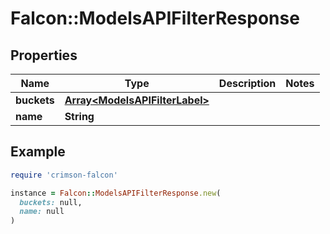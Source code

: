 # Falcon::ModelsAPIFilterResponse

## Properties

| Name | Type | Description | Notes |
| ---- | ---- | ----------- | ----- |
| **buckets** | [**Array&lt;ModelsAPIFilterLabel&gt;**](ModelsAPIFilterLabel.md) |  |  |
| **name** | **String** |  |  |

## Example

```ruby
require 'crimson-falcon'

instance = Falcon::ModelsAPIFilterResponse.new(
  buckets: null,
  name: null
)
```

